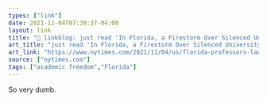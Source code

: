 ```yaml
---
types: ["link"]
date: 2021-11-04T07:39:37-04:00
layout: link
title: "🔗 linkblog: just read 'In Florida, a Firestorm Over Silenced University Professors Grows - The New York Times'"
art_title: "just read 'In Florida, a Firestorm Over Silenced University Professors Grows - The New York Times"
art_link: "https://www.nytimes.com/2021/11/04/us/florida-professors-lawsuit.html"
source: ["nytimes.com"]
tags: ["academic freedom","Florida"]
---
```

So very dumb.

